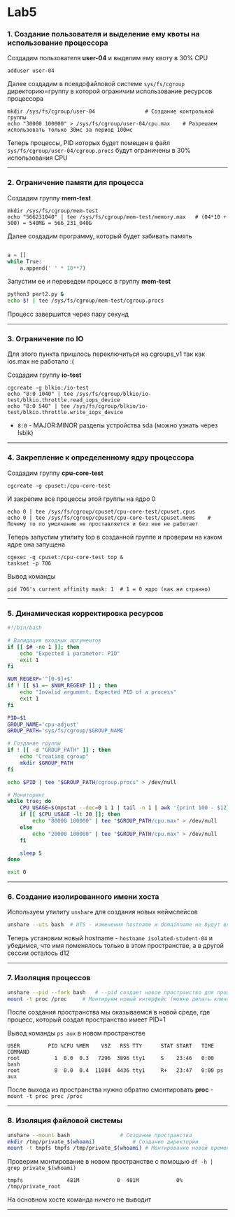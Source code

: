# Lab5

### 1. Создание пользователя и выделение ему квоты на использование процессора
Создадим пользователя **user-04** и выделим ему квоту в 30% CPU
```
adduser user-04
```
Далее создадим в псевдофайловой системе `sys/fs/cgroup` директорию=группу в которой ограничим использование ресурсов процессора
```
mkdir /sys/fs/cgroup/user-04				# Создание контрольной группы
echo "30000 100000" > /sys/fs/cgroup/user-04/cpu.max	# Разрешаем использовать только 30мс за период 100мс
```
Теперь процессы, PID которых будет помещен в файл `sys/fs/cgroup/user-04/cgroup.procs` будут ограничены в 30% использования CPU

---

### 2. Ограничение памяти для процесса
Создадим группу **mem-test**
```
mkdir /sys/fs/cgroup/mem-test
echo "566231040" | tee /sys/fs/cgroup/mem-test/memory.max	# (04*10 + 500) = 540МБ = 566_231_040Б
```
Далее создадим программу, который будет забивать память
``` python

a = []
while True:
	a.append(' ' * 10**7)

```
Запустим ее и переведем процесс в группу **mem-test**
``` bash
python3 part2.py &
echo $! | tee /sys/fs/cgroup/mem-test/cgroup.procs
```
Процесс завершится через пару секунд

---

### 3. Ограничение по IO
Для этого пункта пришлось переключиться на cgroups_v1 так как ios.max не работало :(

Создадим группу **io-test**
```
cgcreate -g blkio:/io-test
echo "8:0 1040" | tee /sys/fs/cgroup/blkio/io-test/blkio.throttle.read_iops_device
echo "8:0 540" | tee /sys/fs/cgroup/blkio/io-test/blkio.throttle.write_iops_device
```
- `8:0` - MAJOR:MINOR разделы устройства sda (можно узнать через lsblk)

---

### 4. Закрепление к определенному ядру процессора
Создадим группу **cpu-core-test**
```
cgcreate -g cpuset:/cpu-core-test
```
И закрепим все процессы этой группы на ядро 0
```
echo 0 | tee /sys/fs/cgroup/cpuset/cpu-core-test/cpuset.cpus
echo 0 | tee /sys/fs/cgroup/cpuset/cpu-core-test/cpuset.mems	# Почему то по умолчанию не проставляется и без нее не работает
```
Теперь запустим утилиту top в созданной группе и проверим на каком ядре она запущена
```
cgexec -g cpuset:/cpu-core-test top &
taskset -p 706
```
Вывод команды
```
pid 706's current affinity mask: 1	# 1 = 0 ядро (как ни странно)
```

---

### 5. Динамическая корректировка ресурсов
``` bash
#!/bin/bash

# Валидация входных аргументов
if [[ $# -ne 1 ]]; then
	echo "Expected 1 parameter: PID"
	exit 1
fi

NUM_REGEXP='^[0-9]+$'
if ! [[ $1 =~ $NUM_REGEXP ]] ; then
	echo "Invalid argument. Expected PID of a process"
	exit 1
fi

PID=$1
GROUP_NAME='cpu-adjust'
GROUP_PATH='sys/fs/cgroup/$GROUP_NAME'

# Создание группы
if ! [[ -d "GROUP_PATH" ]] ; then
	echo "Creating cgroup"
	mkdir $GROUP_PATH
fi

echo $PID | tee "$GROUP_PATH/cgroup.procs" > /dev/null

# Мониторинг
while true; do
	CPU_USAGE=$(mpstat --dec=0 1 1 | tail -n 1 | awk '{print 100 - $12}')
	if [[ $CPU_USAGE -lt 20 ]]; then
		echo "80000 100000" | tee "$GROUP_PATH/cpu.max" > /dev/null
	else
		echo "20000 100000" | tee "$GROUP_PATH/cpu.max" > /dev/null
	fi

	sleep 5
done

exit 0
```

---

### 6. Создание изолированного имени хоста
Используем утилиту `unshare` для создания новых неймспейсов
``` bash
unshare --uts bash	# UTS - изменения hostname и domainname не будут влиять на основную систему
```
Теперь установим новый hostname - `hostname isolated-student-04` и убедимся, что имя поменялось только в этом пространстве, а в другой сессии остaлось d12

---

### 7. Изоляция процессов
``` bash
unshare --pid --fork bash	# --pid создает новое пространство для процессов, а --fork создает отдельный процесс (без него ps покажет процессы хоста)
mount -t proc /proc		# Монтируем новый интерфейс (можно делать ключом --mount-proc в unshare)
```
После создания пространства мы оказываемся в новой среде, где процесс, который создал пространство имеет PID=1

Вывод команды `ps aux` в новом пространстве
```
USER         PID %CPU %MEM    VSZ   RSS TTY      STAT START   TIME COMMAND
root           1  0.0  0.3   7296  3896 tty1     S    23:46   0:00 bash
root           8  0.0  0.4  11084  4436 tty1     R+   23:47   0:00 ps aux
```
После выхода из пространства нужно обратно смонтировать **proc** - `mount -t proc proc /proc`

---

### 8. Изоляция файловой системы
``` bash
unshare --mount bash				# Создание пространства
mkdir /tmp/private_$(whoami)			# Создание директории
mount -t tmpfs tmpfs /tmp/private_$(whoami)	# Монтирование новой временной директории
```
Проверим монтирование в новом пространстве с помощью `df -h | grep private_$(whoami)`
```
tmpfs              481M            0  481M            0% /tmp/private_root
```
На основном хосте команда ничего не выводит

---
